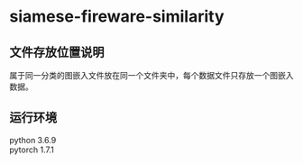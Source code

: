 # siamese-fireware-similarity

## 文件存放位置说明

属于同一分类的图嵌入文件放在同一个文件夹中，每个数据文件只存放一个图嵌入数据。

## 运行环境

python 3.6.9  
pytorch 1.7.1
